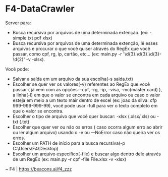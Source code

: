 # F4-DataCrawler

Server para:
  - Busca recursiva por arquivos de uma determinada extenção. (ex: -simple txt pdf xlsx)
  - Busca recursiva por arquivos de uma determinada extenção, lê esses arquivos e procurar o que você quiser através do RegEx que você passar, como cpf, rg, ip,         cartão, etc... (ex: main.py -r '\d{3}\.\d{3}\.\d{3}-\d{2}' -v -xlsx).

Você pode:
  - Salvar a saída em um arquivo da sua escolha(-s saida.txt)
  - Escolher se quer ver os valores(-v) referentes ao RegEx que você passar ( já vem com as opções: -cpf, -rg, -ip, -visa, -mc(master card) ), a linha(-l) em que o valor     se encontra em cada arquivo ou caso o valor esteja em meio a um texto mair dentro de excel (ex: joao da silva: cfp 999-999-999-99), você pode usar -full para ver o       texto completo em que o valor se encontra.
  - Escolher o tipo de arquivo que você quer buscar: -xlsx (.xlsx/.xls) ou -txt (.txt)
  - Escolher que quer ver ou não os erros ( caso ocorra algum erro ao abrir ou ler algum arquivo) usando o -e ou --NoError caso não queira ver os erros.
  - Escolher um PATH de início para a busca recursiva(-p C:\Users\F4\Desktop)
  - Escolher um arquivo específico(-file) e buscar algo dentro dele através de um RegEx (ex: main.py -r cpf -file File.xlsx -v -xlsx)

~ F4 | https://beacons.ai/f4_zzz
